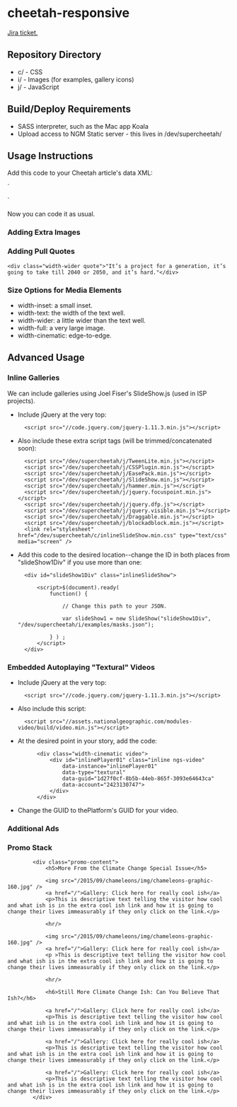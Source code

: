 # cheetah-responsive

[Jira ticket.
](https://jira.nationalgeographic.com/browse/DP-501
)
## Repository Directory

* c/ - CSS 
* i/ - Images (for examples, gallery icons)
* j/ - JavaScript

## Build/Deploy Requirements

* SASS interpreter, such as the Mac app Koala
* Upload access to NGM Static server - this lives in /dev/supercheetah/

## Usage Instructions

Add this code to your Cheetah article's data XML:

`<link rel="stylesheet" href="https://fonts.ngeo.com/hoefler/1-0-1/hco_fonts.css">
<link rel="stylesheet" href="/dev/supercheetah/c/cheetah-responsive.min.css">
<meta name="viewport" content="width=device-width, initial-scale=1.0, maximum-scale=3.0, user-scalable=1">`

Now you can code it as usual.

### Adding Extra Images

### Adding Pull Quotes


	<div class="width-wider quote">"It’s a project for a generation, it’s going to take till 2040 or 2050, and it’s hard."</div>

### Size Options for Media Elements

* width-inset: a small inset.
* width-text: the width of the text well.
* width-wider: a little wider than the text well.
* width-full: a very large image.
* width-cinematic: edge-to-edge.


## Advanced Usage

### Inline Galleries

We can include galleries using Joel Fiser's SlideShow.js (used in ISP projects). 

* Include jQuery at the very top:

		<script src="//code.jquery.com/jquery-1.11.3.min.js"></script>

* Also include these extra script tags (will be trimmed/concatenated soon):

  
		<script src="/dev/supercheetah/j/TweenLite.min.js"></script>
		<script src="/dev/supercheetah/j/CSSPlugin.min.js"></script>
		<script src="/dev/supercheetah/j/EasePack.min.js"></script> 
		<script src="/dev/supercheetah/j/SlideShow.min.js"></script>
		<script src="/dev/supercheetah/j/hammer.min.js"></script>    
		<script src="/dev/supercheetah/j/jquery.focuspoint.min.js"></script>    
		<script src="/dev/supercheetah/j/jquery.dfp.js"></script>    
		<script src="/dev/supercheetah/j/jquery.visible.min.js"></script>  
		<script src="/dev/supercheetah/j/Draggable.min.js"></script>    
		<script src="/dev/supercheetah/j/blockadblock.min.js"></script>  
		<link rel="stylesheet" href="/dev/supercheetah/c/inlineSlideShow.min.css" type="text/css" media="screen" />


* Add this code to the desired location--change the ID in both places from "slideShow1Div" if you use more than one:

     
     	<div id="slideShow1Div" class="inlineSlideShow">
	
	    	<script>$(document).ready(
	 	   		function() {
	    	
	 		   		// Change this path to your JSON.
	    		
	    			var slideShow1 = new SlideShow("slideShow1Div", "/dev/supercheetah/i/examples/masks.json");
	    		
	   			} ) ;
	    	</script>
		</div>

	

### Embedded Autoplaying "Textural" Videos

* Include jQuery at the very top:

		<script src="//code.jquery.com/jquery-1.11.3.min.js"></script>
		
* Also include this script:

		<script src="//assets.nationalgeographic.com/modules-video/build/video.min.js"></script>
		
* At the desired point in your story, add the code:

			<div class="width-cinematic video">
				<div id="inlinePlayer01" class="inline ngs-video"
				    data-instance="inlinePlayer01"
				    data-type="textural"
				    data-guid="1d27f0cf-8b5b-44eb-865f-3093e64643ca"
				    data-account="2423130747">
				</div>
			</div>
			
* Change the GUID to thePlatform's GUID for your video.


### Additional Ads

### Promo Stack

			<div class="promo-content">
				<h5>More From the Climate Change Special Issue</h5>

				<img src="/2015/09/chameleons/img/chameleons-graphic-160.jpg" />
				<a href="/">Gallery: Click here for really cool ish</a>
				<p>This is descriptive text telling the visitor how cool and what ish is in the extra cool ish link and how it is going to change their lives immeasurably if they only click on the link.</p>

				<hr/>

				<img src="/2015/09/chameleons/img/chameleons-graphic-160.jpg" />
				<a href="/">Gallery: Click here for really cool ish</a>
				<p >This is descriptive text telling the visitor how cool and what ish is in the extra cool ish link and how it is going to change their lives immeasurably if they only click on the link.</p>

				<hr/>

				<h6>Still More Climate Change Ish: Can You Believe That Ish?</h6>

				<a href="/">Gallery: Click here for really cool ish</a>
				<p>This is descriptive text telling the visitor how cool and what ish is in the extra cool ish link and how it is going to change their lives immeasurably if they only click on the link.</p>

				<a href="/">Gallery: Click here for really cool ish</a>
				<p>This is descriptive text telling the visitor how cool and what ish is in the extra cool ish link and how it is going to change their lives immeasurably if they only click on the link.</p>

				<a href="/">Gallery: Click here for really cool ish</a>
				<p>This is descriptive text telling the visitor how cool and what ish is in the extra cool ish link and how it is going to change their lives immeasurably if they only click on the link.</p>
			</div>
			